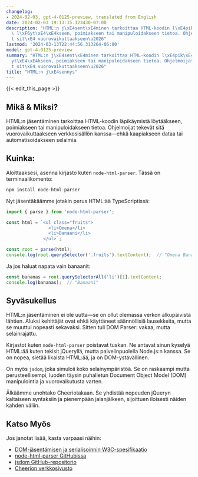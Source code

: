 ```yaml
---
changelog:
- 2024-02-03, gpt-4-0125-preview, translated from English
date: 2024-02-03 19:13:15.123430-07:00
description: "HTML:n j\xE4sent\xE4minen tarkoittaa HTML-koodin l\xE4pik\xE4ymist\xE4\
  \ l\xF6yt\xE4\xE4kseen, poimiakseen tai manipuloidakseen tietoa. Ohjelmoijat tekev\xE4\
  t sit\xE4 vuorovaikuttaakseen\u2026"
lastmod: '2024-03-13T22:44:56.313264-06:00'
model: gpt-4-0125-preview
summary: "HTML:n j\xE4sent\xE4minen tarkoittaa HTML-koodin l\xE4pik\xE4ymist\xE4 l\xF6\
  yt\xE4\xE4kseen, poimiakseen tai manipuloidakseen tietoa. Ohjelmoijat tekev\xE4\
  t sit\xE4 vuorovaikuttaakseen\u2026"
title: "HTML:n j\xE4sennys"
---
```


{{< edit_this_page >}}

## Mikä & Miksi?

HTML:n jäsentäminen tarkoittaa HTML-koodin läpikäymistä löytääkseen, poimiakseen tai manipuloidakseen tietoa. Ohjelmoijat tekevät sitä vuorovaikuttaakseen verkkosisällön kanssa—ehkä kaapiakseen dataa tai automatisoidakseen selaimia.

## Kuinka:

Aloittaaksesi, asenna kirjasto kuten `node-html-parser`. Tässä on terminaalikomento:

```bash
npm install node-html-parser
```

Nyt jäsentäkäämme jotakin perus HTML:ää TypeScriptissä:

```typescript
import { parse } from 'node-html-parser';

const html = `<ul class="fruits">
                <li>Omena</li>
                <li>Banaani</li>
              </ul>`;

const root = parse(html);
console.log(root.querySelector('.fruits').textContent);  // "Omena Banaani"
```

Ja jos haluat napata vain banaanit:

```typescript
const bananas = root.querySelectorAll('li')[1].textContent;
console.log(bananas);  // "Banaani"
```

## Syväsukellus

HTML:n jäsentäminen ei ole uutta—se on ollut olemassa verkon alkupäivistä lähtien. Aluksi kehittäjät ovat ehkä käyttäneet säännöllisiä lausekkeita, mutta se muuttui nopeasti sekavaksi. Sitten tuli DOM Parser: vakaa, mutta selainrajattu.

Kirjastot kuten `node-html-parser` poistavat tuskan. Ne antavat sinun kyselyä HTML:ää kuten tekisit jQueryllä, mutta palvelinpuolella Node.js:n kanssa. Se on nopea, sietää likaista HTML:ää, ja on DOM-ystävällinen.

On myös `jsdom`, joka simuloii koko selainympäristöä. Se on raskaampi mutta perusteellisempi, luoden täysin puhalletun Document Object Model (DOM) manipulointia ja vuorovaikutusta varten.

Älkäämme unohtako Cheeriotakaan. Se yhdistää nopeuden jQueryn kaltaiseen syntaksiin ja pienempään jalanjälkeen, sijoittuen iloisesti näiden kahden väliin.

## Katso Myös

Jos janotat lisää, kasta varpaasi näihin:
- [DOM-jäsentämisen ja serialisoinnin W3C-spesifikaatio](https://www.w3.org/TR/DOM-Parsing/)
- [node-html-parser GitHubissa](https://github.com/taoqf/node-html-parser)
- [jsdom GitHub-repositorio](https://github.com/jsdom/jsdom)
- [Cheerion verkkosivusto](https://cheerio.js.org/)
